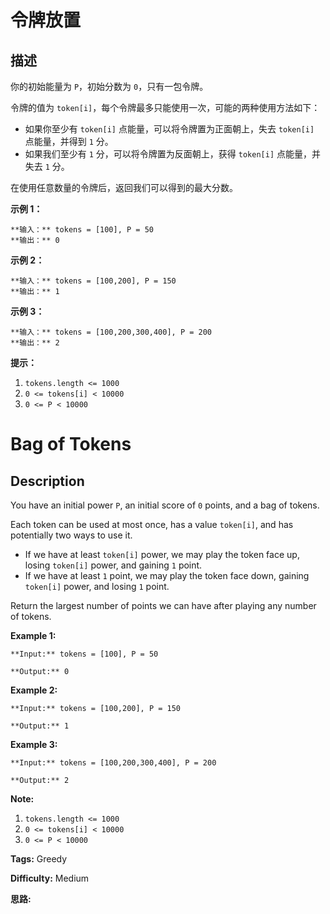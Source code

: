 # 令牌放置

## 描述

你的初始能量为 `P`，初始分数为 `0`，只有一包令牌。

令牌的值为 `token[i]`，每个令牌最多只能使用一次，可能的两种使用方法如下：

  * 如果你至少有 `token[i]` 点能量，可以将令牌置为正面朝上，失去 `token[i]` 点能量，并得到 `1` 分。
  * 如果我们至少有 `1` 分，可以将令牌置为反面朝上，获得 `token[i]` 点能量，并失去 `1` 分。

在使用任意数量的令牌后，返回我们可以得到的最大分数。



**示例 1：**

    
    
    **输入：** tokens = [100], P = 50
    **输出：** 0
    

**示例 2：**

    
    
    **输入：** tokens = [100,200], P = 150
    **输出：** 1
    

**示例 3：**

    
    
    **输入：** tokens = [100,200,300,400], P = 200
    **输出：** 2
    



**提示：**

  1. `tokens.length <= 1000`
  2. `0 <= tokens[i] < 10000`
  3. `0 <= P < 10000`



# Bag of Tokens

## Description



You have an initial power `P`, an initial score of `0` points, and a bag of tokens.

Each token can be used at most once, has a value `token[i]`, and has potentially two ways to use it.

  * If we have at least `token[i]` power, we may play the token face up, losing `token[i]` power, and gaining `1` point.
  * If we have at least `1` point, we may play the token face down, gaining `token[i]` power, and losing `1` point.

Return the largest number of points we can have after playing any number of tokens.



**Example 1:**

    
    
    **Input:** tokens = [100], P = 50
    **Output:** 0
    

**Example 2:**

    
    
    **Input:** tokens = [100,200], P = 150
    **Output:** 1
    

**Example 3:**

    
    
    **Input:** tokens = [100,200,300,400], P = 200
    **Output:** 2
    



**Note:**

  1. `tokens.length <= 1000`
  2. `0 <= tokens[i] < 10000`
  3. `0 <= P < 10000`


**Tags:** Greedy

**Difficulty:** Medium

**思路:**
